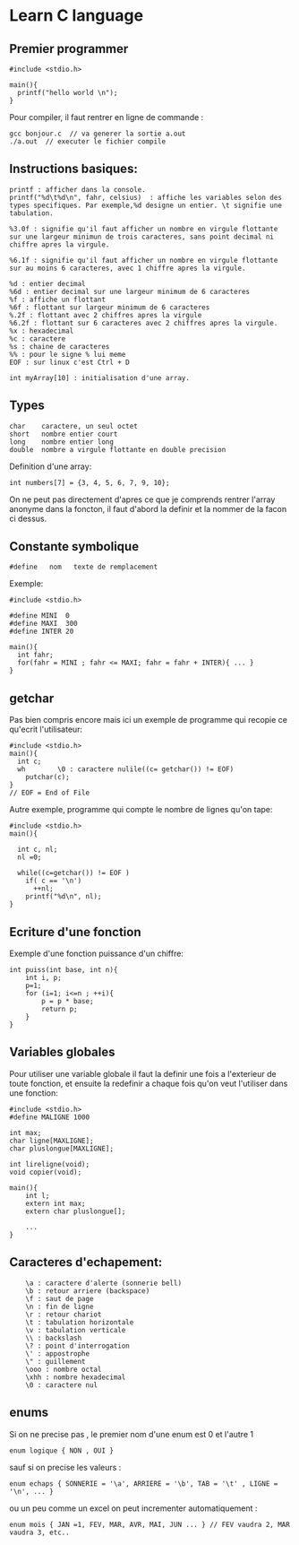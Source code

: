 # Learn C language

## Premier programmer

    #include <stdio.h>

    main(){
      printf("hello world \n");
    }

Pour compiler, il faut rentrer en ligne de commande :

    gcc bonjour.c  // va generer la sortie a.out
    ./a.out  // executer le fichier compile

## Instructions basiques:

    printf : afficher dans la console.
    printf("%d\t%d\n", fahr, celsius)  : affiche les variables selon des types specifiques. Par exemple,%d designe un entier. \t signifie une tabulation.

    %3.0f : signifie qu'il faut afficher un nombre en virgule flottante sur une largeur minimun de trois caracteres, sans point decimal ni chiffre apres la virgule.

    %6.1f : signifie qu'il faut afficher un nombre en virgule flottante sur au moins 6 caracteres, avec 1 chiffre apres la virgule.

    %d : entier decimal
    %6d : entier decimal sur une largeur minimum de 6 caracteres
    %f : affiche un flottant
    %6f : flottant sur largeur minimum de 6 caracteres
    %.2f : flottant avec 2 chiffres apres la virgule
    %6.2f : flottant sur 6 caracteres avec 2 chiffres apres la virgule.
    %x : hexadecimal
    %c : caractere
    %s : chaine de caracteres
    %% : pour le signe % lui meme
    EOF : sur linux c'est Ctrl + D

    int myArray[10] : initialisation d'une array.

## Types

    char    caractere, un seul octet
    short   nombre entier court
    long    nombre entier long
    double  nombre a virgule flottante en double precision

Definition d'une array:

    int numbers[7] = {3, 4, 5, 6, 7, 9, 10};

On ne peut pas directement d'apres ce que je comprends rentrer l'array anonyme dans la foncton, il faut d'abord la definir et la nommer de la facon ci dessus.

## Constante symbolique

    #define   nom   texte de remplacement

Exemple:

    #include <stdio.h>

    #define MINI  0
    #define MAXI  300
    #define INTER 20

    main(){
      int fahr;
      for(fahr = MINI ; fahr <= MAXI; fahr = fahr + INTER){ ... }
    }

## getchar

Pas bien compris encore mais ici un exemple de programme qui recopie ce qu'ecrit l'utilisateur:

    #include <stdio.h>
    main(){
      int c;
      wh        \0 : caractere nulile((c= getchar()) != EOF)
        putchar(c);
    }
    // EOF = End of File

Autre exemple, programme qui compte le nombre de lignes qu'on tape:

    #include <stdio.h>
    main(){

      int c, nl;
      nl =0;

      while((c=getchar()) != EOF )
        if( c == '\n')
          ++nl;
        printf("%d\n", nl);
    }

## Ecriture d'une fonction

Exemple d'une fonction puissance d'un chiffre:

    int puiss(int base, int n){
        int i, p;
        p=1;
        for (i=1; i<=n ; ++i){
            p = p * base;
            return p;
        }
    }

## Variables globales

Pour utiliser une variable globale il faut la definir une fois a l'exterieur de toute fonction, et ensuite la redefinir a chaque fois qu'on veut l'utiliser dans une fonction:

    #include <stdio.h>
    #define MALIGNE 1000
    
    int max;
    char ligne[MAXLIGNE];
    char pluslongue[MAXLIGNE];

    int lireligne(void);
    void copier(void);

    main(){
        int l;
        extern int max;
        extern char pluslongue[];

        ...
    }


## Caracteres d'echapement:

        \a : caractere d'alerte (sonnerie bell)
        \b : retour arriere (backspace)
        \f : saut de page
        \n : fin de ligne
        \r : retour chariot
        \t : tabulation horizontale
        \v : tabulation verticale
        \\ : backslash
        \? : point d'interrogation
        \' : appostrophe
        \" : guillement
        \ooo : nombre octal
        \xhh : nombre hexadecimal
        \0 : caractere nul

## enums

Si on ne precise pas , le premier nom d'une enum est 0 et l'autre 1

    enum logique { NON , OUI }

sauf si on precise les valeurs :

    enum echaps { SONNERIE = '\a', ARRIERE = '\b', TAB = '\t' , LIGNE = '\n', ... }

ou un peu comme un excel on peut incrementer automatiquement :

    enum mois { JAN =1, FEV, MAR, AVR, MAI, JUN ... } // FEV vaudra 2, MAR vaudra 3, etc..
